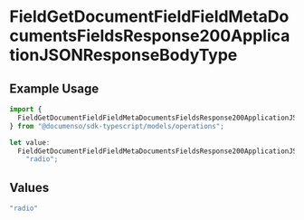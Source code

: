 # FieldGetDocumentFieldFieldMetaDocumentsFieldsResponse200ApplicationJSONResponseBodyType

## Example Usage

```typescript
import {
  FieldGetDocumentFieldFieldMetaDocumentsFieldsResponse200ApplicationJSONResponseBodyType,
} from "@documenso/sdk-typescript/models/operations";

let value:
  FieldGetDocumentFieldFieldMetaDocumentsFieldsResponse200ApplicationJSONResponseBodyType =
    "radio";
```

## Values

```typescript
"radio"
```